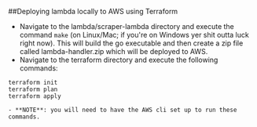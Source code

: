 ##Deploying lambda locally to AWS using Terraform
- Navigate to the lambda/scraper-lambda directory and execute the command `make` (on Linux/Mac; if you're on Windows yer shit outta luck right now).  This will build the go executable and then create a zip file called lambda-handler.zip which will be deployed to AWS.
- Navigate to the terraform directory and execute the following commands:
```
terraform init
terraform plan
terraform apply
```
    - **NOTE**: you will need to have the AWS cli set up to run these commands.
